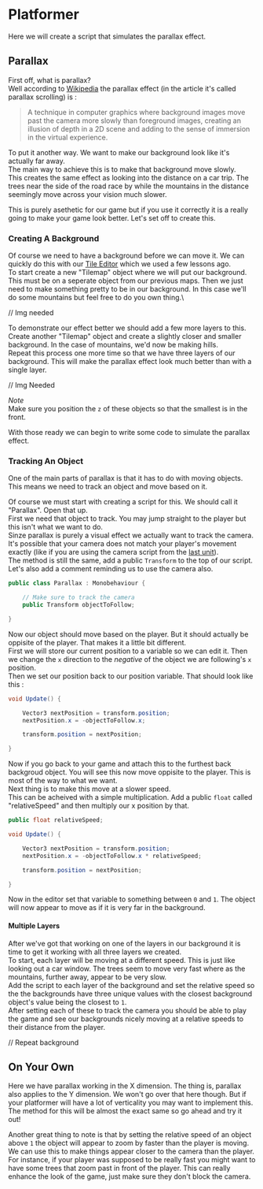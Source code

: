 # Platformer

Here we will create a script that simulates the parallax effect.

## Parallax

First off, what is parallax?\
Well according to [Wikipedia](https://en.wikipedia.org/wiki/Parallax_scrolling) the parallax effect (in the article it's called parallax scrolling) is :

> A technique in computer graphics where background images move past the camera more slowly than foreground images, creating an illusion of depth in a 2D scene and adding to the sense of immersion in the virtual experience.

To put it another way. We want to make our background look like it's actually far away.\
The main way to achieve this is to make that background move slowly.\
This creates the same effect as looking into the distance on a car trip. The trees near the side of the road race by while the mountains in the distance seemingly move across your vision much slower.

This is purely asethetic for our game but if you use it correctly it is a really going to make your game look better. Let's set off to create this.

### Creating A Background

Of course we need to have a background before we can move it. We can quickly do this with our [Tile Editor](./3%20TileEditor.md) which we used a few lessons ago.\
To start create a new "Tilemap" object where we will put our background. This must be on a seperate object from our previous maps. Then we just need to make something pretty to be in our background. In this case we'll do some mountains but feel free to do you own thing.\

// Img needed

To demonstrate our effect better we should add a few more layers to this. Create another "Tilemap" object and create a slightly closer and smaller background. In the case of mountains, we'd now be making hills.\
Repeat this process one more time so that we have three layers of our background. This will make the parallax effect look much better than with a single layer.

// Img Needed

*Note*\
Make sure you position the `z` of these objects so that the smallest is in the front.

With those ready we can begin to write some code to simulate the parallax effect.

### Tracking An Object

One of the main parts of parallax is that it has to do with moving objects. This means we need to track an object and move based on it.

Of course we must start with creating a script for this. We should call it "Parallax". Open that up.\
First we need that object to track. You may jump straight to the player but this isn't what we want to do.\
Sinze parallax is purely a visual effect we actually want to track the camera. It's possible that your camera does not match your player's movement exactly (like if you are using the camera script from the [last unit](../3%20Top%20Down%20Arcade/Library/CameraFollow.cs)).\
The method is still the same, add a public `Transform` to the top of our script. Let's also add a comment reminding us to use the camera also.

```csharp
public class Parallax : Monobehaviour {

	// Make sure to track the camera
	public Transform objectToFollow;

}
```

Now our object should move based on the player. But it should actually be oppisite of the player. That makes it a little bit different.\
First we will store our current position to a variable so we can edit it. Then we change the `x` direction to the *negative* of the object we are following's `x` position.\
Then we set our position back to our position variable. That should look like this :

```csharp
void Update() {

	Vector3 nextPosition = transform.position;
	nextPosition.x = -objectToFollow.x;

	transform.position = nextPosition;

}
```

Now if you go back to your game and attach this to the furthest back backgroud object. You will see this now move oppisite to the player. This is most of the way to what we want.\
Next thing is to make this move at a slower speed.\
This can be acheived with a simple multiplication. Add a public `float` called "relativeSpeed" and then multiply our x position by that.

```csharp
public float relativeSpeed;

void Update() {

	Vector3 nextPosition = transform.position;
	nextPosition.x = -objectToFollow.x * relativeSpeed;

	transform.position = nextPosition;

}
```

Now in the editor set that variable to something between `0` and `1`. The object will now appear to move as if it is very far in the background.

#### Multiple Layers

After we've got that working on one of the layers in our background it is time to get it working with all three layers we created.\
To start, each layer will be moving at a different speed. This is just like looking out a car window. The trees seem to move very fast where as the mountains, further away, appear to be very slow.\
Add the script to each layer of the background and set the relative speed so the the backgrounds have three unique values with the closest background object's value being the closest to `1`.\
After setting each of these to track the camera you should be able to play the game and see our backgrounds nicely moving at a relative speeds to their distance from the player.

// Repeat background

## On Your Own

Here we have parallax working in the X dimension. The thing is, parallax also applies to the Y dimension. We won't go over that here though. But if your platformer will have a lot of verticality you may want to implement this.\
The method for this will be almost the exact same so go ahead and try it out!

Another great thing to note is that by setting the relative speed of an object above `1` the object will appear to zoom by faster than the player is moving.\
We can use this to make things appear closer to the camera than the player. For instance, if your player was supposed to be really fast you might want to have some trees that zoom past in front of the player. This can really enhance the look of the game, just make sure they don't block the camera.